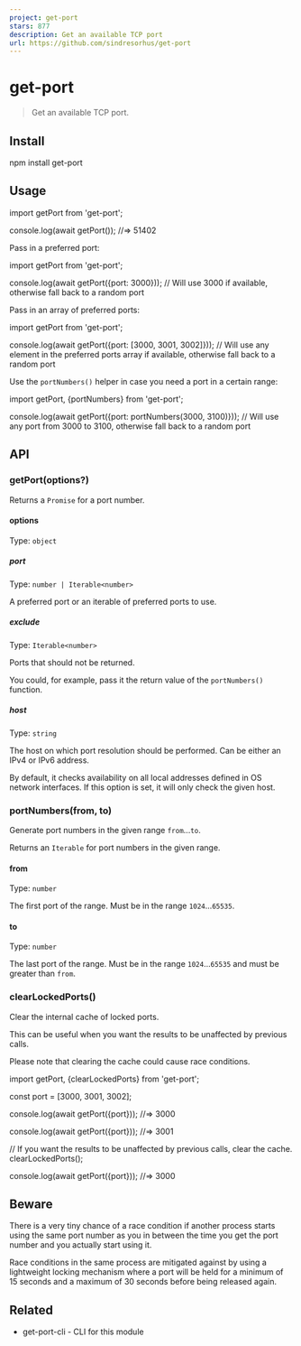 ```yaml
---
project: get-port
stars: 877
description: Get an available TCP port
url: https://github.com/sindresorhus/get-port
---
```


get-port
========

> Get an available TCP port.

Install
-------

npm install get-port

Usage
-----

import getPort from 'get-port';

console.log(await getPort());
//=> 51402

Pass in a preferred port:

import getPort from 'get-port';

console.log(await getPort({port: 3000}));
// Will use 3000 if available, otherwise fall back to a random port

Pass in an array of preferred ports:

import getPort from 'get-port';

console.log(await getPort({port: \[3000, 3001, 3002\]}));
// Will use any element in the preferred ports array if available, otherwise fall back to a random port

Use the `portNumbers()` helper in case you need a port in a certain range:

import getPort, {portNumbers} from 'get-port';

console.log(await getPort({port: portNumbers(3000, 3100)}));
// Will use any port from 3000 to 3100, otherwise fall back to a random port

API
---

### getPort(options?)

Returns a `Promise` for a port number.

#### options

Type: `object`

##### port

Type: `number | Iterable<number>`

A preferred port or an iterable of preferred ports to use.

##### exclude

Type: `Iterable<number>`

Ports that should not be returned.

You could, for example, pass it the return value of the `portNumbers()` function.

##### host

Type: `string`

The host on which port resolution should be performed. Can be either an IPv4 or IPv6 address.

By default, it checks availability on all local addresses defined in OS network interfaces. If this option is set, it will only check the given host.

### portNumbers(from, to)

Generate port numbers in the given range `from`...`to`.

Returns an `Iterable` for port numbers in the given range.

#### from

Type: `number`

The first port of the range. Must be in the range `1024`...`65535`.

#### to

Type: `number`

The last port of the range. Must be in the range `1024`...`65535` and must be greater than `from`.

### clearLockedPorts()

Clear the internal cache of locked ports.

This can be useful when you want the results to be unaffected by previous calls.

Please note that clearing the cache could cause race conditions.

import getPort, {clearLockedPorts} from 'get-port';

const port \= \[3000, 3001, 3002\];

console.log(await getPort({port}));
//=> 3000

console.log(await getPort({port}));
//=> 3001

// If you want the results to be unaffected by previous calls, clear the cache.
clearLockedPorts();

console.log(await getPort({port}));
//=> 3000

Beware
------

There is a very tiny chance of a race condition if another process starts using the same port number as you in between the time you get the port number and you actually start using it.

Race conditions in the same process are mitigated against by using a lightweight locking mechanism where a port will be held for a minimum of 15 seconds and a maximum of 30 seconds before being released again.

Related
-------

-   get-port-cli - CLI for this module
